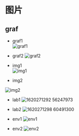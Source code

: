 # 图片  

## graf

* graf1  
![graf1](https://user-images.githubusercontent.com/58176267/170662206-39ac8318-cd3f-4fa1-90f1-e0feaa0da5ac.png)


* graf2 
![graf2](https://user-images.githubusercontent.com/58176267/170662214-a79bc072-4a1a-4286-b32d-31cc27dde833.png)


* img1  
![img1](https://user-images.githubusercontent.com/58176267/170662248-93743ae6-aa1c-478e-b3b8-e6841ef90612.jpg)


* img2

![img2](https://user-images.githubusercontent.com/58176267/170662254-56ee2c95-ba5b-4c06-bd9d-1412f5f3c0bd.jpg)


* lab1
![1620271292 56247973](https://user-images.githubusercontent.com/58176267/170658192-2ed645d2-1726-48bc-b877-b4aa62eab076.jpg)

* lab2
![1620271298 60491300](https://user-images.githubusercontent.com/58176267/170658205-3a84abea-5b11-4b71-b2d2-949c1f499f78.jpg)

* env1
![env1](https://user-images.githubusercontent.com/58176267/170660535-ff47e3b8-e9fb-4182-9f92-ef22d0e48d7c.jpg)

* env2
![env2](https://user-images.githubusercontent.com/58176267/170660553-1ffd26f6-2532-4d52-86e6-7d550a990266.jpg)

